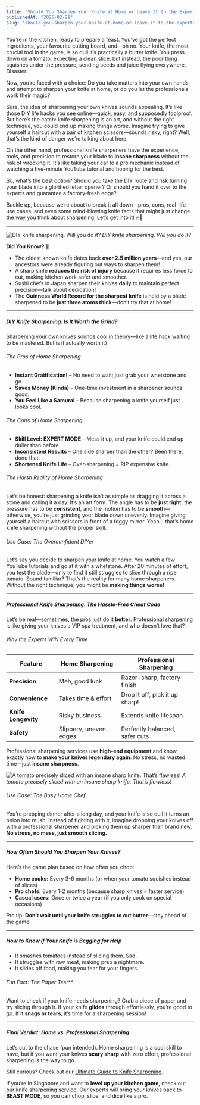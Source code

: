 ```yaml
---
title: "Should You Sharpen Your Knife at Home or Leave It to the Experts?"
publishedAt: "2025-02-21"
slug: 'should-you-sharpen-your-knife-at-home-or-leave-it-to-the-experts'
---
```


You’re in the kitchen, ready to prepare a feast. You’ve got the perfect ingredients, your favourite cutting board, and—oh no. Your knife, the most crucial tool in the game, is so dull it’s practically a butter knife. You press down on a tomato, expecting a clean slice, but instead, the poor thing squishes under the pressure, sending seeds and juice flying everywhere. Disaster.

Now, you’re faced with a choice: Do you take matters into your own hands and attempt to sharpen your knife at home, or do you let the professionals work their magic?

Sure, the idea of sharpening your own knives sounds appealing. It’s like those DIY life hacks you see online—quick, easy, and supposedly foolproof. But here’s the catch: knife sharpening is an art, and without the right technique, you could end up making things worse. Imagine trying to give yourself a haircut with a pair of kitchen scissors—sounds risky, right? Well, that’s the kind of danger we’re talking about here.

On the other hand, professional knife sharpeners have the experience, tools, and precision to restore your blade to **insane sharpness** without the risk of wrecking it. It’s like taking your car to a pro mechanic instead of watching a five-minute YouTube tutorial and hoping for the best.

So, what’s the best option? Should you take the DIY route and risk turning your blade into a glorified letter opener? Or should you hand it over to the experts and guarantee a factory-fresh edge?

Buckle up, because we’re about to break it all down—pros, cons, real-life use cases, and even some mind-blowing knife facts that might just change the way you think about sharpening. Let’s get into it! 🔥🔪

---

![*DIY knife sharpening. Will you do it?*](/blog/knife_sharpening_diy.webp)
*DIY knife sharpening. Will you do it?*

**Did You Know?** 🧐

- The oldest known knife dates back **over 2.5 million years**—and yes, our ancestors were already figuring out ways to sharpen them!
- A sharp knife **reduces the risk of injury** because it requires less force to cut, making kitchen work safer and smoother.
- Sushi chefs in Japan sharpen their knives **daily** to maintain perfect precision—talk about dedication!
- The **Guinness World Record for the sharpest knife** is held by a blade sharpened to be **just three atoms thick**—don’t try that at home!

---

##### DIY Knife Sharpening: Is It Worth the Grind?

Sharpening your own knives sounds cool in theory—like a life hack waiting to be mastered. But is it actually worth it?

###### The Pros of Home Sharpening

- **Instant Gratification!** – No need to wait; just grab your whetstone and go.
- **Saves Money (Kinda)** – One-time investment in a sharpener sounds good.
- **You Feel Like a Samurai** – Because sharpening a knife yourself just looks cool.

###### The Cons of Home Sharpening

- **Skill Level: EXPERT MODE** – Mess it up, and your knife could end up duller than before.
- **Inconsistent Results** – One side sharper than the other? Been there, done that.
- **Shortened Knife Life** – Over-sharpening = RIP expensive knife.

###### The Harsh Reality of Home Sharpening

Let’s be honest: sharpening a knife isn’t as simple as dragging it across a stone and calling it a day. It’s an art form. The angle has to be **just right**, the pressure has to be **consistent**, and the motion has to be **smooth**—otherwise, you’re just grinding your blade down unevenly. Imagine giving yourself a haircut with scissors in front of a foggy mirror. Yeah… that’s home knife sharpening without the proper skill.

###### Use Case: The Overconfident DIYer

Let’s say you decide to sharpen your knife at home. You watch a few YouTube tutorials and go at it with a whetstone. After 20 minutes of effort, you test the blade—only to find it still struggles to slice through a ripe tomato. Sound familiar? That’s the reality for many home sharpeners. Without the right technique, you might be **making things worse!**

---

##### Professional Knife Sharpening: The Hassle-Free Cheat Code

Let’s be real—sometimes, the pros just do it **better**. Professional sharpening is like giving your knives a VIP spa treatment, and who doesn’t love that?

###### Why the Experts WIN Every Time

| **Feature** | **Home Sharpening** | **Professional Sharpening** |
| --- | --- | --- |
| **Precision** | Meh, good luck | Razor-sharp, factory finish |
| **Convenience** | Takes time & effort | Drop it off, pick it up sharp! |
| **Knife Longevity** | Risky business | Extends knife lifespan |
| **Safety** | Slippery, uneven edges | Perfectly balanced, safer cuts |

Professional sharpening services use **high-end equipment** and know exactly how to **make your knives legendary again**. No stress, no wasted time—just **insane sharpness**.

![*A tomato precisely sliced with an insane sharp knife. That’s flawless!*](/blog/knife_tomato.webp)
*A tomato precisely sliced with an insane sharp knife. That’s flawless!*

###### Use Case: The Busy Home Chef

You’re prepping dinner after a long day, and your knife is so dull it turns an onion into mush. Instead of fighting with it, imagine dropping your knives off with a professional sharpener and picking them up sharper than brand new. **No stress, no mess, just smooth slicing.**

---

##### How Often Should You Sharpen Your Knives?

Here’s the game plan based on how often you chop:

- **Home cooks:** Every 3-6 months (or when your tomato squishes instead of slices)
- **Pro chefs:** Every 1-2 months (because sharp knives = faster service)
- **Casual users:** Once or twice a year (if you only cook on special occasions)

Pro tip: **Don’t wait until your knife struggles to cut butter**—stay ahead of the game!

---

##### How to Know If Your Knife is Begging for Help

- It smashes tomatoes instead of slicing them. Sad.
- It struggles with raw meat, making prep a nightmare.
- It slides off food, making you fear for your fingers.

###### Fun Fact: The Paper Test**

Want to check if your knife needs sharpening? Grab a piece of paper and try slicing through it. If your knife **glides** through effortlessly, you’re good to go. If it **snags or tears**, it’s time for a sharpening session!

---

##### Final Verdict: Home vs. Professional Sharpening

Let’s cut to the chase (pun intended). Home sharpening is a cool skill to have, but if you want your knives **scary sharp** with zero effort, professional sharpening is the way to go.

Still curious? Check out our [Ultimate Guide to Knife Sharpening](/blog/the-ultimate-guide-to-knife-sharpening-everything-you-need-to-know).

If you’re in Singapore and want to **level up your kitchen game**, check out our [knife sharpening service](/). Our experts will bring your knives back to **BEAST MODE**, so you can chop, slice, and dice like a pro.
